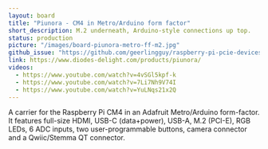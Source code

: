```yaml
---
layout: board
title: "Piunora - CM4 in Metro/Arduino form factor"
short_description: M.2 underneath, Arduino-style connections up top.
status: production
picture: "/images/board-piunora-metro-ff-m2.jpg"
github_issue: "https://github.com/geerlingguy/raspberry-pi-pcie-devices/issues/25#issuecomment-742956897"
link: https://www.diodes-delight.com/products/piunora/
videos:
  - https://www.youtube.com/watch?v=4vSGl5kpf-k
  - https://www.youtube.com/watch?v=7Li7Nh9V74I
  - https://www.youtube.com/watch?v=YuLNqs21x2Q
---
```

A carrier for the Raspberry Pi CM4 in an Adafruit Metro/Arduino form-factor.
It features full-size HDMI, USB-C (data+power), USB-A, M.2 (PCI-E), RGB LEDs, 6 ADC inputs, two user-programmable buttons, camera connector and a Qwiic/Stemma QT connector.
